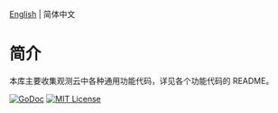 [English](README.md) | 简体中文

# 简介

本库主要收集观测云中各种通用功能代码，详见各个功能代码的 README。

[![GoDoc](https://godoc.org/github.com/GuanceCloud/cliutils?status.svg)](https://godoc.org/github.com/GuanceCloud/cliutils)
[![MIT License](https://img.shields.io/badge/license-MIT-green?style=plastic)](LICENSE)
